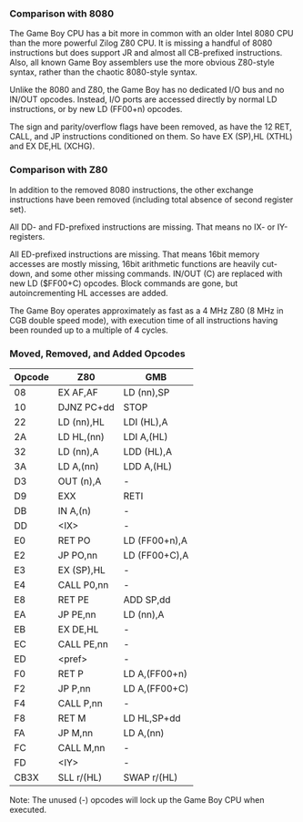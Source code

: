 ### Comparison with 8080

The Game Boy CPU has a bit more in common with an older Intel 8080 CPU
than the more powerful Zilog Z80 CPU. It is missing a handful of 8080
instructions but does support JR and almost all CB-prefixed
instructions. Also, all known Game Boy assemblers use the more obvious
Z80-style syntax, rather than the chaotic 8080-style syntax.

Unlike the 8080 and Z80, the Game Boy has no dedicated I/O bus and no
IN/OUT opcodes. Instead, I/O ports are accessed directly by normal LD
instructions, or by new LD (FF00+n) opcodes.

The sign and parity/overflow flags have been removed, as have the 12
RET, CALL, and JP instructions conditioned on them. So have EX (SP),HL
(XTHL) and EX DE,HL (XCHG).

### Comparison with Z80

In addition to the removed 8080 instructions, the other exchange
instructions have been removed (including total absence of second
register set).

All DD- and FD-prefixed instructions are missing. That means no IX- or
IY-registers.

All ED-prefixed instructions are missing. That means 16bit memory
accesses are mostly missing, 16bit arithmetic functions are heavily
cut-down, and some other missing commands. IN/OUT (C) are replaced with
new LD (\$FF00+C) opcodes. Block commands are gone, but autoincrementing
HL accesses are added.

The Game Boy operates approximately as fast as a 4 MHz Z80 (8 MHz in CGB
double speed mode), with execution time of all instructions having been
rounded up to a multiple of 4 cycles.

### Moved, Removed, and Added Opcodes


|Opcode  |Z80             |GMB
|--------|----------------|-------------
|08      |EX   AF,AF      |LD   (nn),SP
|10      |DJNZ PC+dd      |STOP
|22      |LD   (nn),HL    |LDI  (HL),A
|2A      |LD   HL,(nn)    |LDI  A,(HL)
|32      |LD   (nn),A     |LDD  (HL),A
|3A      |LD   A,(nn)     |LDD  A,(HL)
|D3      |OUT  (n),A      |-
|D9      |EXX             |RETI
|DB      |IN   A,(n)      |-
|DD      |\<IX\>            |  -
|E0      |RET  PO         |LD   (FF00+n),A
|E2      |JP   PO,nn      |LD   (FF00+C),A
|E3      |EX   (SP),HL    |-
|E4      |CALL P0,nn      |-
|E8      |RET  PE         |ADD  SP,dd
|EA      |JP   PE,nn      |LD   (nn),A
|EB      |EX   DE,HL      |-
|EC      |CALL PE,nn      |-
|ED      |\<pref\>          |  -
|F0      |RET  P          |LD   A,(FF00+n)
|F2      |JP   P,nn       |LD   A,(FF00+C)
|F4      |CALL P,nn       |-
|F8      |RET  M          |LD   HL,SP+dd
|FA      |JP   M,nn       |LD   A,(nn)
|FC      |CALL M,nn       |-
|FD      |\<IY\>            |  -
|CB3X    |SLL  r/(HL)     |SWAP r/(HL)

Note: The unused (-) opcodes will lock up the Game Boy CPU when executed.

